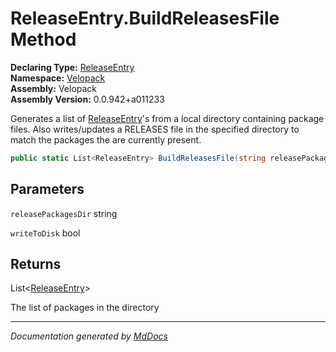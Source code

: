 ﻿<!--  
  <auto-generated>   
    The contents of this file were generated by a tool.  
    Changes to this file may be list if the file is regenerated  
  </auto-generated>   
-->

# ReleaseEntry.BuildReleasesFile Method

**Declaring Type:** [ReleaseEntry](../index.md)  
**Namespace:** [Velopack](../../index.md)  
**Assembly:** Velopack  
**Assembly Version:** 0.0.942+a011233

Generates a list of [ReleaseEntry](../index.md)'s from a local directory containing package files. Also writes\/updates a RELEASES file in the specified directory to match the packages the are currently present.

```csharp
public static List<ReleaseEntry> BuildReleasesFile(string releasePackagesDir, bool writeToDisk = true);
```

## Parameters

`releasePackagesDir`  string

`writeToDisk`  bool

## Returns

List\<[ReleaseEntry](../index.md)\>

The list of packages in the directory

___

*Documentation generated by [MdDocs](https://github.com/ap0llo/mddocs)*
